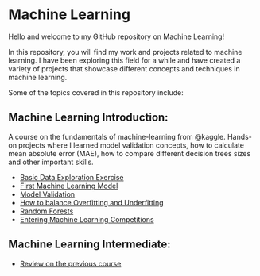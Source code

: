 # Machine Learning 

Hello and welcome to my GitHub repository on Machine Learning!

In this repository, you will find my work and projects related to machine learning. I have been exploring this field for a while and have created a variety of projects that showcase different concepts and techniques in machine learning.

Some of the topics covered in this repository include:

## Machine Learning Introduction:

A course on the fundamentals of machine-learning from @kaggle. Hands-on projects where I learned model validation concepts, how to calculate mean absolute error (MAE), how to compare different decision trees sizes and other important skills.

- [Basic Data Exploration Exercise](https://github.com/laryferreira/MachineLearningIntro/blob/studies/first-coding.ipynb)
- [First Machine Learning Model](https://github.com/laryferreira/MachineLearningIntro/blob/studies/machine-learning-model.ipynb)
- [Model Validation](https://github.com/laryferreira/MachineLearningIntro/blob/studies/model-validation.ipynb)
- [How to balance Overfitting and Underfitting](https://github.com/laryferreira/MachineLearningIntro/blob/studies/underfitting-and-overfitting.ipynb)
- [Random Forests](https://github.com/laryferreira/MachineLearningIntro/blob/studies/random-forests.ipynb)
- [Entering Machine Learning Competitions](https://github.com/laryferreira/MachineLearningIntro/blob/studies/machine-learning-competitions.ipynb)

## Machine Learning Intermediate:

- [Review on the previous course](https://github.com/laryferreira/MachineLearning-Kaggle/blob/studies/Review.ipynb)
